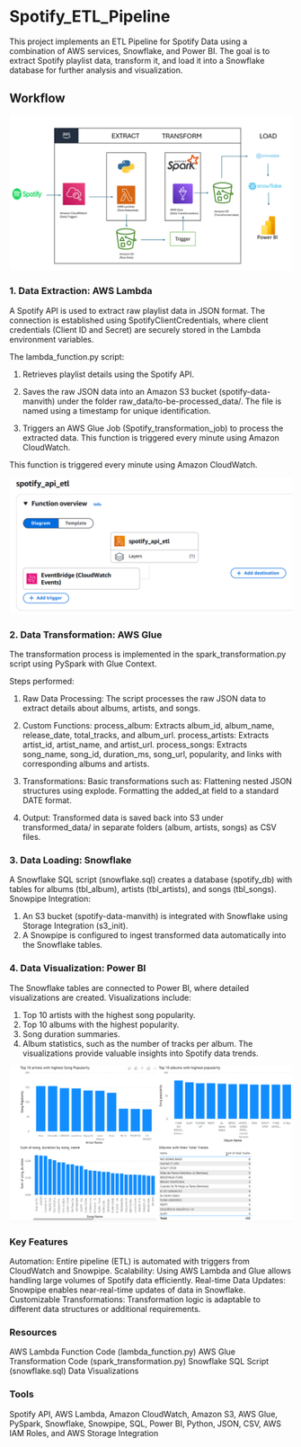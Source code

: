 # Spotify_ETL_Pipeline

This project implements an ETL Pipeline for Spotify Data using a combination of AWS services, Snowflake, and Power BI. The goal is to extract Spotify playlist data, transform it, and load it into a Snowflake database for further analysis and visualization.

## Workflow 

![Workflow](project_workflow.png)

### 1. Data Extraction: AWS Lambda
A Spotify API is used to extract raw playlist data in JSON format. The connection is established using SpotifyClientCredentials, where client credentials (Client ID and Secret) are securely stored in the Lambda environment variables.

The lambda_function.py script:
1. Retrieves playlist details using the Spotify API.

2. Saves the raw JSON data into an Amazon S3 bucket (spotify-data-manvith) under the folder raw_data/to-be-processed_data/. The file is named using a timestamp for unique identification.

3. Triggers an AWS Glue Job (Spotify_transformation_job) to process the extracted data.
This function is triggered every minute using Amazon CloudWatch.

This function is triggered every minute using Amazon CloudWatch.

![AWS_Lambda](spotify_api_etl.png)


### 2. Data Transformation: AWS Glue

The transformation process is implemented in the spark_transformation.py script using PySpark with Glue Context.

Steps performed:
1. Raw Data Processing: The script processes the raw JSON data to extract details about albums, artists, and songs.
2. Custom Functions:
process_album: Extracts album_id, album_name, release_date, total_tracks, and album_url.
process_artists: Extracts artist_id, artist_name, and artist_url.
process_songs: Extracts song_name, song_id, duration_ms, song_url, popularity, and links with corresponding albums and artists.

3. Transformations: Basic transformations such as:
Flattening nested JSON structures using explode.
Formatting the added_at field to a standard DATE format.
4. Output: Transformed data is saved back into S3 under transformed_data/ in separate folders (album, artists, songs) as CSV files.


### 3. Data Loading: Snowflake
A Snowflake SQL script (snowflake.sql) creates a database (spotify_db) with tables for albums (tbl_album), artists (tbl_artists), and songs (tbl_songs).
Snowpipe Integration:
1. An S3 bucket (spotify-data-manvith) is integrated with Snowflake using Storage Integration (s3_init).
2. A Snowpipe is configured to ingest transformed data automatically into the Snowflake tables.



### 4. Data Visualization: Power BI
The Snowflake tables are connected to Power BI, where detailed visualizations are created.
Visualizations include:
1. Top 10 artists with the highest song popularity.
2. Top 10 albums with the highest popularity.
3. Song duration summaries.
4. Album statistics, such as the number of tracks per album.
The visualizations provide valuable insights into Spotify data trends.

![DV](spotify_dv.png)

### Key Features
Automation: Entire pipeline (ETL) is automated with triggers from CloudWatch and Snowpipe.
Scalability: Using AWS Lambda and Glue allows handling large volumes of Spotify data efficiently.
Real-time Data Updates: Snowpipe enables near-real-time updates of data in Snowflake.
Customizable Transformations: Transformation logic is adaptable to different data structures or additional requirements.


### Resources
AWS Lambda Function Code (lambda_function.py)
AWS Glue Transformation Code (spark_transformation.py)
Snowflake SQL Script (snowflake.sql)
Data Visualizations

### Tools
Spotify API, AWS Lambda, Amazon CloudWatch, Amazon S3, AWS Glue, PySpark, Snowflake, Snowpipe, SQL, Power BI, Python, JSON, CSV, AWS IAM Roles, and AWS Storage Integration
